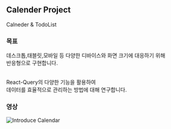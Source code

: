 ## Calender Project

Calneder & TodoList

### 목표

데스크톱,태블릿,모바일 등 다양한 디바이스와 화면 크기에 대응하기 위해<br/>
반응형으로 구현합니다.<br/><br/>

React-Query의 다양한 기능을 활용하여<br/>
데이터를 효율적으로 관리하는 방법에 대해 연구합니다.

### 영상

![Introduce Calendar](https://github.com/Yoonhwi/Calendar/assets/123847036/cf613543-08c3-4fc4-88a2-38c2f7afccbf)
